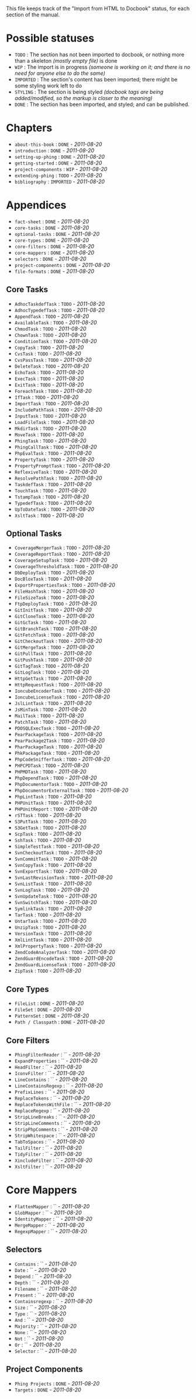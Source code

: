 This file keeps track of the "Import from HTML to Docbook" status, for each section of the manual.

# Possible statuses #

 - `TODO` : The section has not been imported to docbook, or nothing more than a skeleton *(mostly empty file)* is done
 - `WIP` : The import is in progress *(someone is working on it; and there is no need for anyone else to do the same)*
 - `IMPORTED` : The section's content has been imported; there might be some styling work left to do
 - `STYLING` : The section is being styled *(docbook tags are being added/modified, so the markup is closer to the meaning)*
 - `DONE` : The section has been imported, and styled; and can be published.


# Chapters #

 - `about-this-book` : `DONE` - *2011-08-20*
 - `introduction` : `DONE` - *2011-08-20*
 - `setting-up-phing` : `DONE` - *2011-08-20*
 - `getting-started` : `DONE` - *2011-08-20*
 - `project-components` : `WIP` - *2011-08-20*
 - `extending-phing` : `TODO` - *2011-08-20*
 - `bibliography` : `IMPORTED` - *2011-08-20*



# Appendices #

 - `fact-sheet` : `DONE` - *2011-08-20*
 - `core-tasks` : `DONE` - *2011-08-20*
 - `optional-tasks` : `DONE` - *2011-08-20*
 - `core-types` : `DONE` - *2011-08-20*
 - `core-filters` : `DONE` - *2011-08-20*
 - `core-mappers` : `DONE` - *2011-08-20*
 - `selectors` : `DONE` - *2011-08-20*
 - `project-components` : `DONE` - *2011-08-20*
 - `file-formats` : `DONE` - *2011-08-20*

## Core Tasks ##

 - `AdhocTaskdefTask` : `TODO` - *2011-08-20*
 - `AdhocTypedefTask` : `TODO` - *2011-08-20*
 - `AppendTask` : `TODO` - *2011-08-20*
 - `AvailableTask` : `TODO` - *2011-08-20*
 - `ChmodTask` : `TODO` - *2011-08-20*
 - `ChownTask` : `TODO` - *2011-08-20*
 - `ConditionTask` : `TODO` - *2011-08-20*
 - `CopyTask` : `TODO` - *2011-08-20*
 - `CvsTask` : `TODO` - *2011-08-20*
 - `CvsPassTask` : `TODO` - *2011-08-20*
 - `DeleteTask` : `TODO` - *2011-08-20*
 - `EchoTask` : `TODO` - *2011-08-20*
 - `ExecTask` : `TODO` - *2011-08-20*
 - `ExitTask` : `TODO` - *2011-08-20*
 - `ForeachTask` : `TODO` - *2011-08-20*
 - `IfTask` : `TODO` - *2011-08-20*
 - `ImportTask` : `TODO` - *2011-08-20*
 - `IncludePathTask` : `TODO` - *2011-08-20*
 - `InputTask` : `TODO` - *2011-08-20*
 - `LoadFileTask` : `TODO` - *2011-08-20*
 - `MkdirTask` : `TODO` - *2011-08-20*
 - `MoveTask` : `TODO` - *2011-08-20*
 - `PhingTask` : `TODO` - *2011-08-20*
 - `PhingCallTask` : `TODO` - *2011-08-20*
 - `PhpEvalTask` : `TODO` - *2011-08-20*
 - `PropertyTask` : `TODO` - *2011-08-20*
 - `PropertyPromptTask` : `TODO` - *2011-08-20*
 - `ReflexiveTask` : `TODO` - *2011-08-20*
 - `ResolvePathTask` : `TODO` - *2011-08-20*
 - `TaskdefTask` : `TODO` - *2011-08-20*
 - `TouchTask` : `TODO` - *2011-08-20*
 - `TstampTask` : `TODO` - *2011-08-20*
 - `TypedefTask` : `TODO` - *2011-08-20*
 - `UpToDateTask` : `TODO` - *2011-08-20*
 - `XsltTask` : `TODO` - *2011-08-20*


## Optional Tasks ##

 - `CoverageMergerTask` : `TODO` - *2011-08-20*
 - `CoverageReportTask` : `TODO` - *2011-08-20*
 - `CoverageSetupTask` : `TODO` - *2011-08-20*
 - `CoverageThresholdTask` : `TODO` - *2011-08-20*
 - `DbDeployTask` : `TODO` - *2011-08-20*
 - `DocBloxTask` : `TODO` - *2011-08-20*
 - `ExportPropertiesTask` : `TODO` - *2011-08-20*
 - `FileHashTask` : `TODO` - *2011-08-20*
 - `FileSizeTask` : `TODO` - *2011-08-20*
 - `FtpDeployTask` : `TODO` - *2011-08-20*
 - `GitInitTask` : `TODO` - *2011-08-20*
 - `GitCloneTask` : `TODO` - *2011-08-20*
 - `GitGcTask` : `TODO` - *2011-08-20*
 - `GitBranchTask` : `TODO` - *2011-08-20*
 - `GitFetchTask` : `TODO` - *2011-08-20*
 - `GitCheckoutTask` : `TODO` - *2011-08-20*
 - `GitMergeTask` : `TODO` - *2011-08-20*
 - `GitPullTask` : `TODO` - *2011-08-20*
 - `GitPushTask` : `TODO` - *2011-08-20*
 - `GitTagTask` : `TODO` - *2011-08-20*
 - `GitLogTask` : `TODO` - *2011-08-20*
 - `HttpGetTask` : `TODO` - *2011-08-20*
 - `HttpRequestTask` : `TODO` - *2011-08-20*
 - `IoncubeEncoderTask` : `TODO` - *2011-08-20*
 - `IoncubeLicenseTask` : `TODO` - *2011-08-20*
 - `JslLintTask` : `TODO` - *2011-08-20*
 - `JsMinTask` : `TODO` - *2011-08-20*
 - `MailTask` : `TODO` - *2011-08-20*
 - `PatchTask` : `TODO` - *2011-08-20*
 - `PDOSQLExecTask` : `TODO` - *2011-08-20*
 - `PearPackageTask` : `TODO` - *2011-08-20*
 - `PearPackage2Task` : `TODO` - *2011-08-20*
 - `PharPackageTask` : `TODO` - *2011-08-20*
 - `PhkPackageTask` : `TODO` - *2011-08-20*
 - `PhpCodeSnifferTask` : `TODO` - *2011-08-20*
 - `PHPCPDTask` : `TODO` - *2011-08-20*
 - `PHPMDTask` : `TODO` - *2011-08-20*
 - `PhpDependTask` : `TODO` - *2011-08-20*
 - `PhpDocumentorTask` : `TODO` - *2011-08-20*
 - `PhpDocumentorExternalTask` : `TODO` - *2011-08-20*
 - `PhpLintTask` : `TODO` - *2011-08-20*
 - `PHPUnitTask` : `TODO` - *2011-08-20*
 - `PHPUnitReport` : `TODO` - *2011-08-20*
 - `rSTTask` : `TODO` - *2011-08-20*
 - `S3PutTask` : `TODO` - *2011-08-20*
 - `S3GetTask` : `TODO` - *2011-08-20*
 - `ScpTask` : `TODO` - *2011-08-20*
 - `SshTask` : `TODO` - *2011-08-20*
 - `SimpleTestTask` : `TODO` - *2011-08-20*
 - `SvnCheckoutTask` : `TODO` - *2011-08-20*
 - `SvnCommitTask` : `TODO` - *2011-08-20*
 - `SvnCopyTask` : `TODO` - *2011-08-20*
 - `SvnExportTask` : `TODO` - *2011-08-20*
 - `SvnLastRevisionTask` : `TODO` - *2011-08-20*
 - `SvnListTask` : `TODO` - *2011-08-20*
 - `SvnLogTask` : `TODO` - *2011-08-20*
 - `SvnUpdateTask` : `TODO` - *2011-08-20*
 - `SvnSwitchTask` : `TODO` - *2011-08-20*
 - `SymlinkTask` : `TODO` - *2011-08-20*
 - `TarTask` : `TODO` - *2011-08-20*
 - `UntarTask` : `TODO` - *2011-08-20*
 - `UnzipTask` : `TODO` - *2011-08-20*
 - `VersionTask` : `TODO` - *2011-08-20*
 - `XmlLintTask` : `TODO` - *2011-08-20*
 - `XmlPropertyTask` : `TODO` - *2011-08-20*
 - `ZendCodeAnalyzerTask` : `TODO` - *2011-08-20*
 - `ZendGuardEncodeTask` : `TODO` - *2011-08-20*
 - `ZendGuardLicenseTask` : `TODO` - *2011-08-20*
 - `ZipTask` : `TODO` - *2011-08-20*



## Core Types ##

 - `FileList` : `DONE` - *2011-08-20*
 - `FileSet` : `DONE` - *2011-08-20*
 - `PatternSet` : `DONE` - *2011-08-20*
 - `Path / Classpath` : `DONE` - *2011-08-20*


## Core Filters ##

 - `PhingFilterReader` : `` - *2011-08-20*
 - `ExpandProperties` : `` - *2011-08-20*
 - `HeadFilter` : `` - *2011-08-20*
 - `IconvFilter` : `` - *2011-08-20*
 - `LineContains` : `` - *2011-08-20*
 - `LineContainsRegexp` : `` - *2011-08-20*
 - `PrefixLines` : `` - *2011-08-20*
 - `ReplaceTokens` : `` - *2011-08-20*
 - `ReplaceTokensWithFile` : `` - *2011-08-20*
 - `ReplaceRegexp` : `` - *2011-08-20*
 - `StripLineBreaks` : `` - *2011-08-20*
 - `StripLineComments` : `` - *2011-08-20*
 - `StripPhpComments` : `` - *2011-08-20*
 - `StripWhitespace` : `` - *2011-08-20*
 - `TabToSpaces` : `` - *2011-08-20*
 - `TailFilter` : `` - *2011-08-20*
 - `TidyFilter` : `` - *2011-08-20*
 - `XincludeFilter` : `` - *2011-08-20*
 - `XsltFilter` : `` - *2011-08-20*


# Core Mappers ##

 - `FlattenMapper` : `` - *2011-08-20*
 - `GlobMapper` : `` - *2011-08-20*
 - `IdentityMapper` : `` - *2011-08-20*
 - `MergeMapper` : `` - *2011-08-20*
 - `RegexpMapper` : `` - *2011-08-20*


## Selectors ##

 - `Contains` : `` - *2011-08-20*
 - `Date` : `` - *2011-08-20*
 - `Depend` : `` - *2011-08-20*
 - `Depth` : `` - *2011-08-20*
 - `Filename` : `` - *2011-08-20*
 - `Present` : `` - *2011-08-20*
 - `Containsregexp` : `` - *2011-08-20*
 - `Size` : `` - *2011-08-20*
 - `Type` : `` - *2011-08-20*
 - `And` : `` - *2011-08-20*
 - `Majority` : `` - *2011-08-20*
 - `None` : `` - *2011-08-20*
 - `Not` : `` - *2011-08-20*
 - `Or` : `` - *2011-08-20*
 - `Selector` : `` - *2011-08-20*


## Project Components ##

 - `Phing Projects` : `DONE` - *2011-08-20*
 - `Targets` : `DONE` - *2011-08-20*


